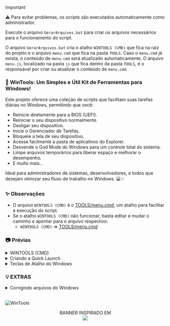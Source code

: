 > [!IMPORTANT]
> ⚠️ Para evitar problemas, os scripts são executados automaticamente como administrador.
> 
> Execute o arquivo `GerarArquivos.bat` para criar os arquivos necessários para o funcionamento do script.
> 
> O arquivo `GerarArquivos.bat` cria o atalho `WINTOOLS (CMD)` que fica na raiz do projeto e o arquivo `menu.cmd` que fica na pasta `TOOLS`. Caso o `menu.cmd` já exista, o conteúdo de `menu.cmd` será atualizado automaticamente. O arquivo `menu.js`, localizado na pasta `js` que fica dentro da pasta `TOOLS`, é o responsável por criar ou atualizar o conteúdo de `menu.cmd`.


### 🚀 **WinTools: Um Simples e Útil Kit de Ferramentas para Windows!**

Este projeto oferece uma coleção de scripts que facilitam suas tarefas diárias no Windows, permitindo que você:

- Reinicie diretamente para a BIOS (UEFI).
- Reiniciar o seu dispositivo normalmente.
- Desligar seu dispositivo.
- Inicie o Gerenciador de Tarefas.
- Bloqueie a tela de seu dispositivo.
- Acesse facilmente a pasta de aplicativos do Explorer.
- Desvende o God Mode do Windows para um controle total do sistema.
- Limpe arquivos temporários para liberar espaço e melhorar o desempenho.
- E muito mais...

Ideal para administradores de sistemas, desenvolvedores, e todos que desejam otimizar seu fluxo de trabalho no Windows. 💻✨

### ✨ Observações
- O arquivo `WINTOOLS (CMD)` é o [TOOLS/menu.cmd](TOOLS/menu.cmd), um atalho para facilitar a execução do script.
- Se o atalho `WINTOOLS (CMD)` não funcionar, basta editar e mudar o caminho e apontar para o arquivo respectivo:
  - `WINTOOLS (CMD)` => [TOOLS/menu.cmd](TOOLS/menu.cmd)


### 📷 Prévias

<details>
<summary>WINTOOLS (CMD)</summary>
<img src="TOOLS/img/wintools_cmd.png" alt="WinTools CMD"/>
</details>

<details>
<summary>Criando a Quick Launch</summary>
<img src="TOOLS/img/create_quicklaunch.gif" alt="Criando a Quick Launch"/>
</details>

<details>
<summary>Teclas de Atalho do Windows</summary>

#### Atalhos com Tecla Win

| **Função**                                        | **Tecla de Atalho**      |
| ------------------------------------------------- | ------------------------ |
| **Mostrar área de trabalho**                      | Win + D                  |
| **Minimizar todas as janelas**                    | Win + M                  |
| **Restaurar janelas minimizadas**                 | Win + Shift + M          |
| **Redimensionar e mover janelas**                 | Win + Setas (↑ ↓ ← →)    |
| **Bloquear o computador**                         | Win + L                  |
| **Abrir o Explorador de Arquivos**                | Win + E                  |
| **Abrir Configurações**                           | Win + I                  |
| **Abrir a busca**                                 | Win + S                  |
| **Capturar a tela inteira e salvar como arquivo** | Win + PrtScn             |
| **Capturar uma parte da tela**                    | Win + Shift + S          |
| **Reiniciar a placa gráfica**                     | Win + Ctrl + Shift + B   |
| **Abrir a Central de Ações**                      | Win + A                  |
| **Abrir a Barra de Notificações**                 | Win + N                  |
| **Abrir a Visão de Tarefas**                      | Win + Tab                |
| **Mostrar ou esconder a Barra de Tarefas**        | Win + T                  |
| **Maximizar a janela**                            | Win + Setas (↑)          |
| **Minimizar a janela**                            | Win + Setas (↓)          |
| **Restaurar janela maximizada**                   | Win + Setas (↓)          |
| **Mover janela para a metade esquerda**           | Win + Setas (←)          |
| **Mover janela para a metade direita**            | Win + Setas (→)          |
| **Criar uma nova Área de Trabalho**               | Win + Ctrl + D           |
| **Fechar a Área de Trabalho atual**               | Win + Ctrl + F4          |
| **Alternar entre Áreas de Trabalho**              | Win + Ctrl + Setas (← →) |
| **Abrir Cortana (por voz)**                       | Win + C                  |
| **Abrir o Hub de Feedback**                       | Win + F                  |
| **Abrir a Conexão de Projeção**                   | Win + K                  |
| **Acessar a área de transferência**               | Win + V                  |
| **Desbloquear o narrador**                        | Win + Ctrl + Enter       |

#### Outros Atalhos

| **Função**                          | **Tecla de Atalho** |
| ----------------------------------- | ------------------- |
| **Copiar**                          | Ctrl + C            |
| **Colar**                           | Ctrl + V            |
| **Recortar**                        | Ctrl + X            |
| **Desfazer**                        | Ctrl + Z            |
| **Selecionar tudo**                 | Ctrl + A            |
| **Alternar entre janelas abertas**  | Alt + Tab           |
| **Fechar a janela ativa**           | Alt + F4            |
| **Abrir o Gerenciador de Tarefas**  | Ctrl + Shift + Esc  |
| **Abrir o Menu Iniciar**            | Ctrl + Esc ou Win   |
| **Selecionar a barra de endereços** | Ctrl + L            |
| **Exibir histórico de comandos**    | F7                  |
| **Abrir Busca de arquivo ou pasta** | F3                  |

</details>

### 💡 EXTRAS 

<details>
<summary>Corrigindo arquivos do Windows</summary>
<br>
  <img src="https://i.imgur.com/GvkFWI0.png" width="14">
  Leia a matéria
<a href="https://www.baboo.com.br/tutorial-windows/script-do-baboo-para-apagar-arquivos-temporarios/">
clicando aqui
</a>
</details>
<br>

![WinTools](https://i.imgur.com/I8HpeHd.jpeg)

<div align="center">
BANNER INSPIRADO EM
<br>
<a href="https://store.steampowered.com/app/1507580/Enigma_do_Medo" >
  <img src="https://i.imgur.com/Gbyx94i.png" width="180">
</a>
